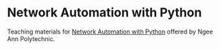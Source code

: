 # Network Automation with Python

Teaching materials for [Network Automation with Python](https://www.np.edu.sg/lifelonglearning/Pages/Network-Automation-with-Python.aspx) 
offered by Ngee Ann Polytechnic.
